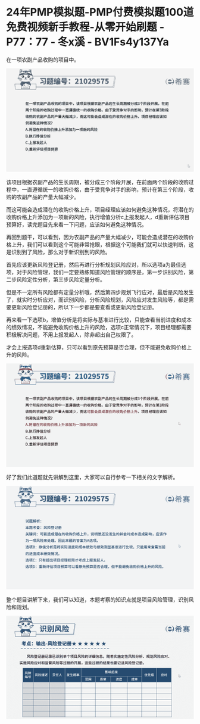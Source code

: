 # 24年PMP模拟题-PMP付费模拟题100道免费视频新手教程-从零开始刷题 - P77：77 - 冬x溪 - BV1Fs4y137Ya

在一项农副产品收购的项目中。

![](img/d11e8cee192489b90fb745e5b6e97ab0_1.png)

该项目根据农副产品的生长周期，被分成三个阶段开展，在前面两个阶段的收购过程中，一直遵循统一的收购价格，由于受竞争对手的影响，预计在第三个阶段，收购的农副产品的产量大幅减少。

而这可能会造成潜在的收购价格上升，项目经理应该如何避免这种情况，将潜在的收购价格上升添加为一项新的风险，执行增值分析c上报发起人，d重新评估项目预算好，读完题目先来看一下问题，应该如何避免这种情况。

再回到题干，可以看到，因为农副产品的产量大幅减少，可能会造成潜在的收购价格上升，我们可以看到这个可能非常抢眼，根据这个可能我们就可以快速判断，这是识别到了风险，那么对于新识别到的风险。

首先应该更新风险登记册，然后再进行分析规划风险应对，所以选项a为最佳选项，对于风险管理，我们一定要熟练知道风险管理的顺序是，第一步识别风险，第二步风险定性分析，第三步风险定量分析。

但是不一定所有风险都有定量分析哦，然后第四步规划飞行应对，最后是风险发生了，就实时分析应对，而识别风险，分析风险规划，风险应对发生风险等，都是需要更新风险登记册的，所以下一步都是要查看或更新风险登记册。

再来看一下选项b，增值分析是将实际与基准进行比较，只能查看当前进度和成本的绩效情况，不能避免收购价格上升的风险，选项c正常情况下，项目经理都需要积极解决问题，不用上报发起人，除非超出自己权限了。

才会上报选项d重新估算，只可以看到原先预算是否合理，但不能避免收购价格上升的风险。

![](img/d11e8cee192489b90fb745e5b6e97ab0_3.png)

好了我们此道题就先讲解到这里，大家可以自行参考一下相关的文字解析。

![](img/d11e8cee192489b90fb745e5b6e97ab0_5.png)

整个题目讲解下来，我们可以知道，本题考察的知识点就是项目风险管理，识别风险和规划。

![](img/d11e8cee192489b90fb745e5b6e97ab0_7.png)